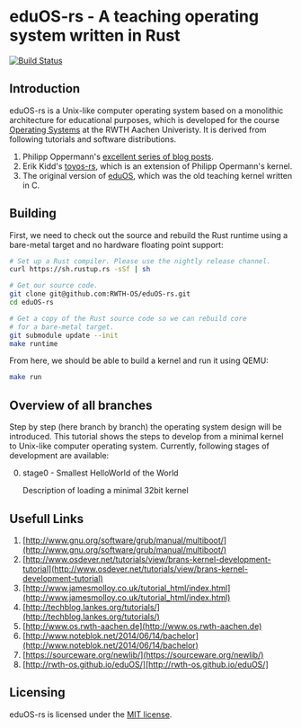 # eduOS-rs - A teaching operating system written in Rust

[![Build Status](https://travis-ci.org/RWTH-OS/eduOS-rs.svg?branch=master)](https://travis-ci.org/RWTH-OS/eduOS-rs)

## Introduction

eduOS-rs is a Unix-like computer operating system based on a monolithic architecture for educational purposes, which is developed for the course [Operating Systems][acsos] at the RWTH Aachen Univeristy.
It is derived from following tutorials and software distributions.

1. Philipp Oppermann's [excellent series of blog posts][opp].
2. Erik Kidd's [toyos-rs][kidd], which is an extension of Philipp Opermann's kernel.
3. The original version of [eduOS][stlankes], which was the old teaching kernel written in C.

[opp]: http://blog.phil-opp.com/
[kidd]: http://www.randomhacks.net/bare-metal-rust/
[stlankes]: http://rwth-os.github.io/eduOS/
[rust-barebones-kernel]: https://github.com/thepowersgang/rust-barebones-kernel
[acsos]: http://www.os.rwth-aachen.de/

## Building

First, we need to check out the source and rebuild the Rust runtime using a
bare-metal target and no hardware floating point support:

```sh
# Set up a Rust compiler. Please use the nightly release channel.
curl https://sh.rustup.rs -sSf | sh

# Get our source code.
git clone git@github.com:RWTH-OS/eduOS-rs.git
cd eduOS-rs

# Get a copy of the Rust source code so we can rebuild core
# for a bare-metal target.
git submodule update --init
make runtime
```

From here, we should be able to build a kernel and run it using QEMU:

```sh
make run
```

## Overview of all branches

Step by step (here branch by branch) the operating system design will be introduced.
This tutorial shows the steps to develop from a minimal kernel to Unix-like computer operating system.
Currently, following stages of development are available:

0. stage0 - Smallest HelloWorld of the World 

   Description of loading a minimal 32bit kernel

## Usefull Links

1. [http://www.gnu.org/software/grub/manual/multiboot/](http://www.gnu.org/software/grub/manual/multiboot/)
2. [http://www.osdever.net/tutorials/view/brans-kernel-development-tutorial](http://www.osdever.net/tutorials/view/brans-kernel-development-tutorial)
3. [http://www.jamesmolloy.co.uk/tutorial_html/index.html](http://www.jamesmolloy.co.uk/tutorial_html/index.html)
4. [http://techblog.lankes.org/tutorials/](http://techblog.lankes.org/tutorials/)
5. [http://www.os.rwth-aachen.de](http://www.os.rwth-aachen.de)
6. [http://www.noteblok.net/2014/06/14/bachelor](http://www.noteblok.net/2014/06/14/bachelor)
7. [https://sourceware.org/newlib/](https://sourceware.org/newlib/)
8. [http://rwth-os.github.io/eduOS/][http://rwth-os.github.io/eduOS/]

## Licensing

eduOS-rs is licensed under the [MIT license][LICENSE-MIT].

[LICENSE-MIT]: http://opensource.org/licenses/MIT
